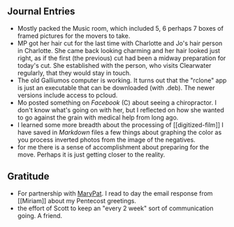 

## Journal Entries
-  Mostly packed the Music room, which included 5, 6 perhaps 7 boxes of framed pictures for the movers to take.
- MP got her hair cut for the last time with Charlotte and Jo's hair person in Charlotte. She came back looking charming and her hair looked just right, as if the first (the previous) cut had been a midway preparation for today's cut. She established with the person, who visits Clearwater regularly, that they would stay in touch.
- The old Galliumos computer is working. It turns out that the "rclone" app is just an executable that can be downloaded (with .deb). The newer versions include access to pcloud. 
- Mo posted something on *Facebook* (C) about seeing a chiropractor. I don't know what's going on with her, but I reflected on how she wanted to go against the grain with medical help from long ago.
- I learned some more breadth about the processing of [[digitized-film]] I have saved in *Markdown* files a few things about graphing the color as you process inverted photos from the image of the negatives.
- for me there is a sense of accomplishment about preparing for the move. Perhaps it is just getting closer to the reality. 

## Gratitude
- For partnership with [MaryPat](MaryPat.md). I read to day the email response from [[Miriam]] about my Pentecost greetings.
- the effort of Scott to keep an "every 2 week" sort of communication going. A friend.
